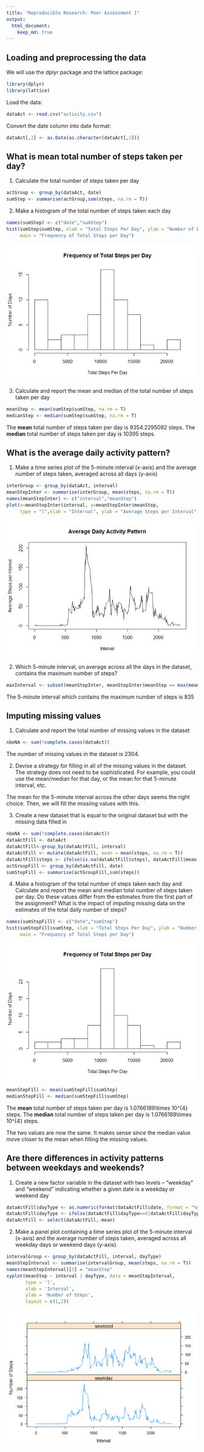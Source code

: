 ```yaml
---
title: "Reproducible Research: Peer Assessment 1"
output: 
  html_document:
    keep_md: true
---
```



## Loading and preprocessing the data

We will use the dplyr package and the lattice package:

```r
library(dplyr)
library(lattice)
```

Load the data:

```r
dataAct <- read.csv("activity.csv")
```

Convert the date column into date format:

```r
dataAct[,2] <- as.Date(as.character(dataAct[,2]))
```

## What is mean total number of steps taken per day?

1. Calculate the total number of steps taken per day

```r
actGroup <- group_by(dataAct, date)
sumStep <- summarise(actGroup,sum(steps, na.rm = T))
```

2. Make a histogram of the total number of steps taken each day

```r
names(sumStep) <- c("date","sumStep")
hist(sumStep$sumStep, xlab = "Total Steps Per Day", ylab = "Number of Days", breaks = 10,
     main = "Frequency of Total Steps per Day")
```

![](PA1_template_files/figure-html/unnamed-chunk-4-1.png)<!-- -->

3. Calculate and report the mean and median of the total number of steps taken per day

```r
meanStep <- mean(sumStep$sumStep, na.rm = T)
medianStep <- median(sumStep$sumStep, na.rm = T)
```
The **mean** total number of steps taken per day is 9354.2295082 steps.
The **median** total number of steps taken per day is 10395 steps.


## What is the average daily activity pattern?

1. Make a time series plot of the 5-minute interval (x-axis) and the average number of steps taken, averaged across all days (y-axis)

```r
interGroup <- group_by(dataAct, interval)
meanStepInter <- summarise(interGroup, mean(steps, na.rm = T))
names(meanStepInter) <- c("interval","meanStep")
plot(x=meanStepInter$interval, y=meanStepInter$meanStep,
     type = "l",xlab = "Interval", ylab = "Average Steps per Interval", main = "Average Daily Activity Pattern")
```

![](PA1_template_files/figure-html/unnamed-chunk-6-1.png)<!-- -->

2. Which 5-minute interval, on average across all the days in the dataset, contains the maximum number of steps?

```r
maxInterval <- subset(meanStepInter, meanStepInter$meanStep == max(meanStepInter$meanStep))$interval
```

The 5-minute interval which contains the maximum number of steps is 835


## Imputing missing values

1. Calculate and report the total number of missing values in the dataset

```r
nbeNA <- sum(!complete.cases(dataAct))
```
The number of missing values in the dataset is 2304.

2. Devise a strategy for filling in all of the missing values in the dataset. The strategy does not need to be sophisticated. For example, you could use the mean/median for that day, or the mean for that 5-minute interval, etc.

The mean for the 5-minute interval across the other days seems the right choice. Then, we will fill the missiing values with this.

3. Create a new dataset that is equal to the original dataset but with the missing data filled in


```r
nbeNA <- sum(!complete.cases(dataAct))
dataActFill <- dataAct
dataActFill<-group_by(dataActFill, interval)
dataActFill <- mutate(dataActFill, mean = mean(steps, na.rm = T))
dataActFill$steps <- ifelse(is.na(dataActFill$steps), dataActFill$mean, dataActFill$steps)
actGroupFill <- group_by(dataActFill, date)
sumStepFill <- summarise(actGroupFill,sum(steps))
```

4. Make a histogram of the total number of steps taken each day and Calculate and report the mean and median total number of steps taken per day. Do these values differ from the estimates from the first part of the assignment? What is the impact of imputing missing data on the estimates of the total daily number of steps?

```r
names(sumStepFill) <- c("date","sumStep")
hist(sumStepFill$sumStep, xlab = "Total Steps Per Day", ylab = "Number of Days", breaks = 10,
     main = "Frequency of Total Steps per Day")
```

![](PA1_template_files/figure-html/unnamed-chunk-10-1.png)<!-- -->

```r
meanStepFill <- mean(sumStepFill$sumStep)
medianStepFill <- median(sumStepFill$sumStep)
```
The **mean** total number of steps taken per day is 1.0766189\times 10^{4} steps.
The **median** total number of steps taken per day is 1.0766189\times 10^{4} steps.

The two values are now the same. It makes sense since the median value move closer to the mean when filling the missing values.

## Are there differences in activity patterns between weekdays and weekends?

1. Create a new factor variable in the dataset with two levels – “weekday” and “weekend” indicating whether a given date is a weekday or weekend day

```r
dataActFill$dayType <- as.numeric(format(dataActFill$date, format = "%u"))
dataActFill$dayType <- ifelse(dataActFill$dayType==6|dataActFill$dayType==7, "weekend", "weekday")
dataActFill <- select(dataActFill,-mean)
```

2. Make a panel plot containing a time series plot of the 5-minute interval (x-axis) and the average number of steps taken, averaged across all weekday days or weekend days (y-axis).


```r
intervalGroup <- group_by(dataActFill, interval, dayType)
meanStepInterval <- summarise(intervalGroup, mean(steps, na.rm = T))
names(meanStepInterval)[3] = "meanStep"
xyplot(meanStep ~ interval | dayType, data = meanStepInterval,
       type = 'l',
       xlab = 'Interval',
       ylab = 'Number of Steps',
       layout = c(1,2))
```

![](PA1_template_files/figure-html/unnamed-chunk-12-1.png)<!-- -->
